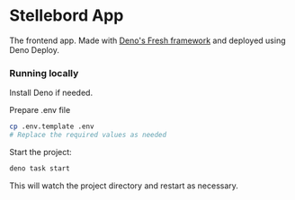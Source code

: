 # Stellebord App

The frontend app. Made with [Deno's Fresh framework](https://fresh.deno.dev/)
and deployed using Deno Deploy.

### Running locally

Install Deno if needed.

Prepare .env file

```sh
cp .env.template .env
# Replace the required values as needed
```

Start the project:

```sh
deno task start
```

This will watch the project directory and restart as necessary.
